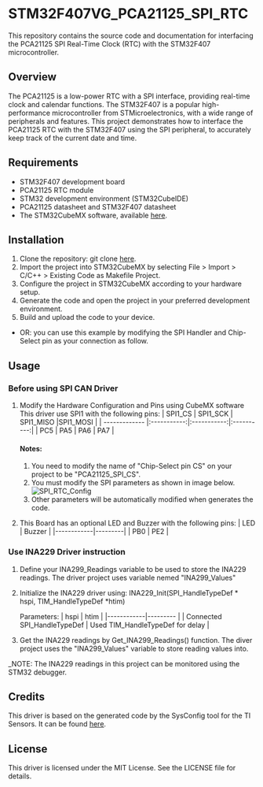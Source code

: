 # STM32F407VG_PCA21125_SPI_RTC
This repository contains the source code and documentation for interfacing the PCA21125 SPI Real-Time Clock (RTC) with the STM32F407 microcontroller.

## Overview
The PCA21125 is a low-power RTC with a SPI interface, providing real-time clock and calendar functions. The STM32F407 is a popular high-performance microcontroller from STMicroelectronics, with a wide range of peripherals and features. This project demonstrates how to interface the PCA21125 RTC with the STM32F407 using the SPI peripheral, to accurately keep track of the current date and time.

## Requirements
* STM32F407 development board
* PCA21125 RTC module
* STM32 development environment (STM32CubeIDE)
* PCA21125 datasheet and STM32F407 datasheet
* The STM32CubeMX software, available [here](https://www.st.com/en/development-tools/stm32cubemx.html).

## Installation
1. Clone the repository:
git clone [here](https://github.com/Mahmoud-Sharabati/STM32F407VG_PCA21125_SPI_RTC.git).
2. Import the project into STM32CubeMX by selecting File > Import > C/C++ > Existing Code as Makefile Project.
3. Configure the project in STM32CubeMX according to your hardware setup.
4. Generate the code and open the project in your preferred development environment.
5. Build and upload the code to your device.

* OR: you can use this example by modifying the SPI Handler and Chip-Select pin as your connection as follow.

## Usage

### Before using SPI CAN Driver
1. Modify the Hardware Configuration and Pins using CubeMX software
    This driver use SPI1 with the following pins:
    | SPI1_CS       | SPI1_SCK    | SPI1_MISO   |SPI1_MOSI   |
    | ------------- |:-----------:|:-----------:|:----------:|
    | PC5	    | PA5	  | PA6        | PA7	     |

	#### Notes:																	
	1. You need to modify the name of "Chip-Select pin CS" on your project to be "PCA21125_SPI_CS".
	2. You must modify the SPI parameters as shown in image below.  
	![SPI_RTC_Config](https://user-images.githubusercontent.com/16566502/217271789-834afec2-b3bb-41af-882d-fa5258ebfe6b.png)  
	3. Other parameters will be automatically modified when generates the code.

2. This Board has an optional LED and Buzzer with the following pins:
   | LED	| Buzzer  |
   |------------|---------|
   | PB0	| PE2	  |

 ### Use INA229 Driver instruction
1. Define your INA299_Readings variable to be used to store the INA229 readings. The driver project uses variable nemed "INA299_Values"

2. Initialize the INA229 driver using: INA229_Init(SPI_HandleTypeDef * hspi, TIM_HandleTypeDef *htim)

	Parameters:
   | hspi | htim |
   |------------|--------- |
   | Connected SPI_HandleTypeDef | Used TIM_HandleTypeDef for delay |
   
3. Get the INA229 readings by Get_INA299_Readings() function. The diver project uses the "INA299_Values" variable to store reading values into. 

_NOTE: The INA229 readings in this project can be monitored using the STM32 debugger.

## Credits
This driver is based on the generated code by the SysConfig tool for the TI Sensors. It can be found [here](https://www.ti.com/tool/SYSCONFIG).

## License
This driver is licensed under the MIT License. See the LICENSE file for details.
